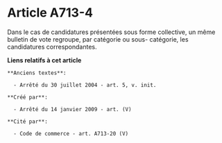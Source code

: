# Article A713-4

Dans le cas de candidatures présentées sous forme collective, un même bulletin de vote regroupe, par catégorie ou sous-
catégorie, les candidatures correspondantes.

**Liens relatifs à cet article**

	**Anciens textes**:

	  - Arrêté du 30 juillet 2004 - art. 5, v. init.

	**Créé par**:

	  - Arrêté du 14 janvier 2009 - art. (V)

	**Cité par**:

	  - Code de commerce - art. A713-20 (V)
